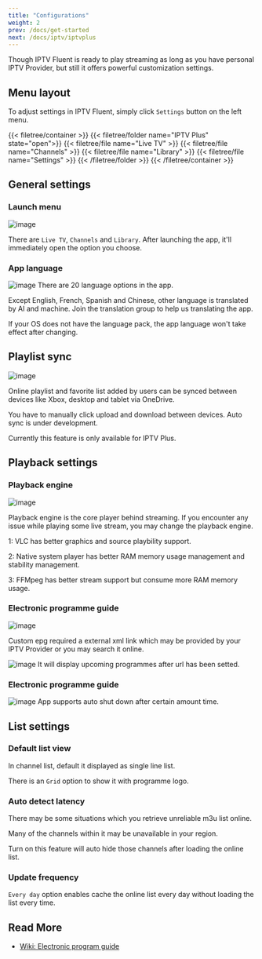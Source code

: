 ```yaml
---
title: "Configurations"
weight: 2
prev: /docs/get-started
next: /docs/iptv/iptvplus
---
```


Though IPTV Fluent is ready to play streaming as long as you have personal IPTV Provider, but still it offers powerful customization settings.

<!--more-->
## Menu layout

To adjust settings in IPTV Fluent, simply click `Settings` button on the left menu.

{{< filetree/container >}}
  {{< filetree/folder name="IPTV Plus" state="open">}}
      {{< filetree/file name="Live TV" >}}
      {{< filetree/file name="Channels" >}}
      {{< filetree/file name="Library" >}}
      {{< filetree/file name="Settings" >}}
  {{< /filetree/folder >}}
{{< /filetree/container >}}


## General settings
### Launch menu

![image](https://od.lk/s/200607426_u0Sx5/launchmenu.png)

There are `Live TV`, `Channels` and `Library`. After launching the app, it'll immediately open the option you choose. 

### App language
![image](https://od.lk/s/200607851_yegn7/language.png)
There are 20 language options in the app. 

Except English, French, Spanish and Chinese, other language is translated by AI and machine. Join the translation group to help us translating the app.

If your OS does not have the language pack, the app language won't take effect after changing.

## Playlist sync
![image](https://od.lk/s/200608026_n1oNA/sync.png)

Online playlist and favorite list added by users can be synced between devices like Xbox, desktop and tablet via OneDrive.

You have to manually click upload and download between devices. Auto sync is under development.

Currently this feature is only available for IPTV Plus.


## Playback settings
### Playback engine
![image](https://od.lk/s/200609031_t4bhu/playbackengine.png)

Playback engine is the core player behind streaming. If you encounter any issue while playing some live stream, you may change the playback engine.

1: VLC has better graphics and source playbility support. 

2: Native system player has better RAM memory usage management and stability management. 

3: FFMpeg has better stream support but consume more RAM memory usage.

### Electronic programme guide
![image](https://od.lk/s/200611282_LCp8I/EPG.png)

Custom epg required a external xml link which may be provided by your IPTV Provider or you may search it online.

![image](https://od.lk/s/200612577_CWt9Q/epg2.png)
It will display upcoming programmes after url has been setted.

### Electronic programme guide
![image](https://od.lk/s/200612991_jD6Gx/autosleep.png)
App supports auto shut down after certain amount time.

## List settings
### Default list view

In channel list, default it displayed as single line list.

There is an `Grid` option to show it with programme logo.

### Auto detect latency

There may be some situations which you retrieve unreliable m3u list online.

Many of the channels within it may be unavailable in your region.

Turn on this feature will auto hide those channels after loading the online list.

### Update frequency

`Every day` option enables cache the online list every day without loading the list every time.


## Read More

- [Wiki: Electronic program guide](https://en.wikipedia.org/wiki/Electronic_program_guide)